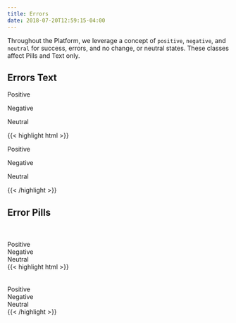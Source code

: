 ```yaml
---
title: Errors
date: 2018-07-20T12:59:15-04:00
---
```

Throughout the Platform, we leverage a concept of `positive`, `negative`, and `neutral` for success, errors, and no change, or neutral states.
These classes affect Pills and Text only.


## Errors Text

<p class="text-positive">Positive</p>
<p class="text-negative">Negative</p>
<p class="text-neutral">Neutral</p>

<div class="mt-3 mb-4">
{{< highlight html >}}
<p class="text-positive">Positive</p>
<p class="text-negative">Negative</p>
<p class="text-neutral">Neutral</p>
{{< /highlight >}}
</div>


## Error Pills

<div class="pill pill--circle-empty positive"></div>
<div class="pill pill--circle-empty negative"></div>
<div class="pill pill--circle-empty neutral"></div>
<div class="pill pill--circle-empty-dot positive"></div>
<div class="pill pill--circle-empty-dot negative"></div>
<div class="pill pill--circle-empty-dot neutral"></div>
<br><br>
<div class="pill positive">
  Positive
</div>
<div class="pill negative">
  Negative
</div>
<div class="pill neutral">
  Neutral
</div>

<div class="mt-3 mb-4">
{{< highlight html >}}
<div class="pill pill--circle-empty positive"></div>
<div class="pill pill--circle-empty negative"></div>
<div class="pill pill--circle-empty neutral"></div>
<div class="pill pill--circle-empty-dot positive"></div>
<div class="pill pill--circle-empty-dot negative"></div>
<div class="pill pill--circle-empty-dot neutral"></div>
<br><br>
<div class="pill positive">
  Positive
</div>
<div class="pill negative">
  Negative
</div>
<div class="pill neutral">
  Neutral
</div>
{{< /highlight >}}
</div>